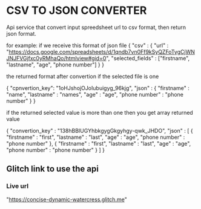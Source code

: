 # CSV TO JSON CONVERTER

Api service that convert input spreedsheet url to csv format, then return json format.

for example: if we receive this format of json file
  {
    "csv" : {
      "url" : "https://docs.google.com/spreadsheets/d/1qndb7vn0Ff9kSyQZFoTygCjWNJNJFVGjfxc0yRMhaQo/htmlview#gid=0",
      "selected_fields" : ["firstname", "lastname", "age", "phone number"]
      }
  }
  
  
  the returned format after convertion if the selected file is one
  
  {
    "cpnvertion_key": "1oHJshojOJoIubuigyg_96kjg",
    "json" : {
      "firstname" : "name",
      "lastname" : "names",
      "age" : "age",
      "phone number" : "phone number"
      }
   }
   
   
   if the returned selected value is more than one then you get array returned value
   
   {
      "convertion_key" : "138hBBIUGYhbkgygGkgyhgy-qwk_JHDO",
      "json" : [
          {
            "firstname" : "first",
            "lastname" : "last",
            "age" : "age",
            "phone number" : "phone number"
            },
            {
            "firstname" : "first",
            "lastname" : "last",
            "age" : "age",
            "phone number" : "phone number"
            }
        ]
     }
     
   ## Glitch link to use the api
     
   ### Live url
   "https://concise-dynamic-watercress.glitch.me"
